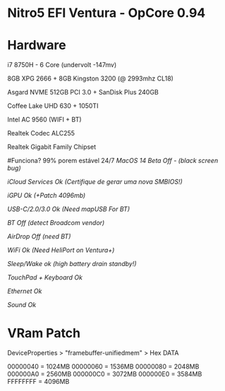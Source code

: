 # Nitro5 EFI Ventura - OpCore 0.94


# Hardware
i7 8750H - 6 Core (undervolt -147mv)

8GB XPG 2666 + 8GB Kingston 3200 (@ 2993mhz CL18)

Asgard NVME 512GB PCI 3.0 + SanDisk Plus 240GB

Coffee Lake UHD 630 + 1050TI 

Intel AC 9560 (WIFI + BT)

Realtek Codec ALC255

Realtek Gigabit Family Chipset


#Funciona? 99% porem estável 24/7
*MacOS 14 Beta Off - (black screen bug)*

*iCloud Services Ok (Certifique de gerar uma nova SMBIOS!)*

*iGPU Ok (+Patch 4096mb)*

*USB-C/2.0/3.0 Ok (Need mapUSB For BT)*

*BT Off (detect Broadcom vendor)*

*AirDrop Off (need BT)*

*WiFi Ok (Need HeliPort on Ventura+)*

*Sleep/Wake ok (high battery drain standby!)*

*TouchPad + Keyboard Ok*

*Ethernet Ok*

*Sound Ok* 


# VRam Patch

DeviceProperties > "framebuffer-unifiedmem" > Hex DATA

00000040 = 1024MB
00000060 = 1536MB
00000080 = 2048MB
000000A0 = 2560MB
000000C0 = 3072MB
000000E0 = 3584MB
FFFFFFFF = 4096MB
